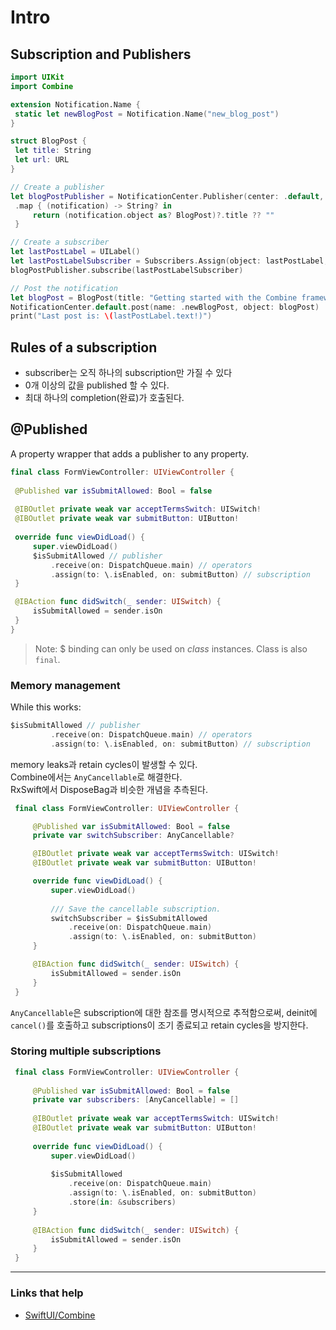 # Intro

## Subscription and Publishers

```swift
import UIKit
import Combine 

extension Notification.Name {
 static let newBlogPost = Notification.Name("new_blog_post")
}

struct BlogPost {
 let title: String
 let url: URL
}

// Create a publisher
let blogPostPublisher = NotificationCenter.Publisher(center: .default, name: .newBlogPost, object: nil)
 .map { (notification) -> String? in
     return (notification.object as? BlogPost)?.title ?? ""
 }

// Create a subscriber
let lastPostLabel = UILabel()
let lastPostLabelSubscriber = Subscribers.Assign(object: lastPostLabel, keyPath: \.text)
blogPostPublisher.subscribe(lastPostLabelSubscriber)

// Post the notification
let blogPost = BlogPost(title: "Getting started with the Combine framework in Swift", url: URL(string: "https://www.avanderlee.com/swift/combine/")!)
NotificationCenter.default.post(name: .newBlogPost, object: blogPost)
print("Last post is: \(lastPostLabel.text!)")
```

## Rules of a subscription

- subscriber는 오직 하나의 subscription만 가질 수 있다
- 0개 이상의 값을 published 할 수 있다.
- 최대 하나의 completion(완료)가 호출된다.

## @Published

A property wrapper that adds a publisher to any property.

```swift
final class FormViewController: UIViewController {
 
 @Published var isSubmitAllowed: Bool = false
 
 @IBOutlet private weak var acceptTermsSwitch: UISwitch!
 @IBOutlet private weak var submitButton: UIButton!
 
 override func viewDidLoad() {
     super.viewDidLoad()
     $isSubmitAllowed // publisher
         .receive(on: DispatchQueue.main) // operators
         .assign(to: \.isEnabled, on: submitButton) // subscription
 }

 @IBAction func didSwitch(_ sender: UISwitch) {
     isSubmitAllowed = sender.isOn
 }
}
```

> Note: $ binding can only be used on *class* instances. Class is also `final`.

### Memory management

While this works:

```swift
$isSubmitAllowed // publisher
         .receive(on: DispatchQueue.main) // operators
         .assign(to: \.isEnabled, on: submitButton) // subscription
```

memory leaks과 retain cycles이 발생할 수 있다.   
Combine에서는 `AnyCancellable`로 해결한다.   
RxSwift에서 DisposeBag과 비슷한 개념을 추측된다.

```swift
 final class FormViewController: UIViewController {

     @Published var isSubmitAllowed: Bool = false
     private var switchSubscriber: AnyCancellable?

     @IBOutlet private weak var acceptTermsSwitch: UISwitch!
     @IBOutlet private weak var submitButton: UIButton!

     override func viewDidLoad() {
         super.viewDidLoad()
         
         /// Save the cancellable subscription.
         switchSubscriber = $isSubmitAllowed
             .receive(on: DispatchQueue.main)
             .assign(to: \.isEnabled, on: submitButton)
     }

     @IBAction func didSwitch(_ sender: UISwitch) {
         isSubmitAllowed = sender.isOn
     }
 } 
```

`AnyCancellable`은 subscription에 대한 참조를 명시적으로 추적함으로써, deinit에 `cancel()`를 호출하고 subscriptions이 조기 종료되고 retain cycles을 방지한다.

### Storing multiple subscriptions

```swift
 final class FormViewController: UIViewController {
 
     @Published var isSubmitAllowed: Bool = false
     private var subscribers: [AnyCancellable] = []
 
     @IBOutlet private weak var acceptTermsSwitch: UISwitch!
     @IBOutlet private weak var submitButton: UIButton!
 
     override func viewDidLoad() {
         super.viewDidLoad()
         
         $isSubmitAllowed
             .receive(on: DispatchQueue.main)
             .assign(to: \.isEnabled, on: submitButton)
             .store(in: &subscribers)
     }
 
     @IBAction func didSwitch(_ sender: UISwitch) {
         isSubmitAllowed = sender.isOn
     }
 } 
```

---

### Links that help

- [SwiftUI/Combine](https://github.com/jrasmusson/swiftui/tree/main/Combine)
